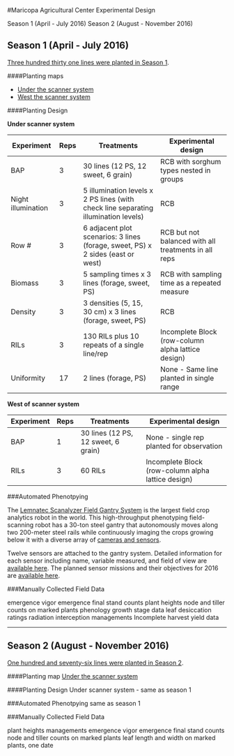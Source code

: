 #Maricopa Agricultural Center Experimental Design  

Season 1 (April - July 2016) 
Season 2 (August - November 2016)




## Season 1 (April - July 2016) 

[Three hundred thirty one lines were planted in Season 1](https://docs.google.com/spreadsheets/d/1QQaWc0UaQQKfEtnSO1G2za8tKU2huC0_VYMBqm5CKAo/edit#gid=796817704). 

####Planting maps
- [Under the scanner system](https://docs.google.com/spreadsheets/d/1QQaWc0UaQQKfEtnSO1G2za8tKU2huC0_VYMBqm5CKAo/edit#gid=1066629008)
- [West the scanner system](https://docs.google.com/spreadsheets/d/1QQaWc0UaQQKfEtnSO1G2za8tKU2huC0_VYMBqm5CKAo/edit#gid=193038411)

####Planting Design

**Under scanner system**

| **Experiment** | **Reps** | **Treatments** | **Experimental design** |
|--------------------|----------|-------------------------------------------------------------------------------------|------------------------------------------------------|
| BAP | 3 | 30 lines (12 PS, 12 sweet, 6 grain) | RCB with sorghum types nested in groups |
| Night illumination | 3 | 5 illumination levels x 2 PS lines (with check line separating illumination levels) | RCB |
| Row \# | 3 | 6 adjacent plot scenarios: 3 lines (forage, sweet, PS) x 2 sides (east or west) | RCB but not balanced with all treatments in all reps |
| Biomass | 3 | 5 sampling times x 3 lines (forage, sweet, PS) | RCB with sampling time as a repeated measure |
| Density | 3 | 3 densities (5, 15, 30 cm) x 3 lines (forage, sweet, PS) | RCB |
| RILs | 3 | 130 RILs plus 10 repeats of a single line/rep | Incomplete Block (row-column alpha lattice design) |
| Uniformity | 17 | 2 lines (forage, PS) | None - Same line planted in single range |


**West of scanner system**

| **Experiment** | **Reps** | **Treatments** | **Experimental design** |
|--------------------|----------|-----------------------------------|---------------|
| BAP | 1 | 30 lines (12 PS, 12 sweet, 6 grain) | None - single rep planted for observation |
| RILs | 3 | 60 RILs | Incomplete Block (row-column alpha lattice design) |



###Automated Phenotpying

The [Lemnatec Scanalyzer Field Gantry System](http://www.lemnatec.com/products/hardware-solutions/scanalyzer-field/) is the largest field crop analytics robot in the world. This high-throughput phenotyping field-scanning robot has a 30-ton steel gantry that autonomously moves along two 200-meter steel rails while continuously imaging the crops growing below it with a diverse array of [cameras and sensors](http://terraref.org/articles/lemnatec-scanalyzer-field-sensors/).


Twelve sensors are attached to the gantry system. Detailed information for each sensor including name, variable measured, and field of view are [available here](https://docs.google.com/spreadsheets/d/1Nfabx_n1rNlO6NW3olD8MAibJ3KHnOMmMwOYYw4wwGc/pubhtml?gid=1886254108&single=true&widget=true&headers=false). The planned sensor missions and their objectives for 2016 are [available here](https://docs.google.com/spreadsheets/d/1Nfabx_n1rNlO6NW3olD8MAibJ3KHnOMmMwOYYw4wwGc/pubhtml?gid=2092320800&single=true&widget=true&headers=false).


###Manually Collected Field Data

 emergence vigor
 emergence final stand counts
 plant heights
 node and tiller counts on marked plants
 phenology growth stage data
 leaf desiccation ratings
 radiation interception
 managements
 Incomplete harvest yield data

____________

## Season 2 (August - November 2016)
[One hundred and seventy-six lines were planted in Season 2](https://docs.google.com/spreadsheets/d/107aijRIvO5i-HHwVDQTXn0-9sE02cXO_MdZk3DERzQ0/edit?usp=sharing).

####Planting map
[Under the scanner system](https://docs.google.com/spreadsheets/d/107aijRIvO5i-HHwVDQTXn0-9sE02cXO_MdZk3DERzQ0/edit#gid=430934319)

####Planting Design
Under scanner system - same as season 1

###Automated Phenotpying
same as season 1


###Manually Collected Field Data

 plant heights 
 managements
 emergence vigor
 emergence final stand counts
 node and tiller counts on marked plants
 leaf length and width on marked plants, one date